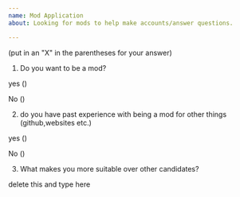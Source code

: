 ```yaml
---
name: Mod Application
about: Looking for mods to help make accounts/answer questions. 

---
```


(put in an "X" in the parentheses for your answer)

1. Do you want to be a mod?

yes ()

No ()

2. do you have past experience with being a mod for other things (github,websites etc.) 

yes ()

No ()

3. What makes you more suitable over other candidates?

delete this and type here
